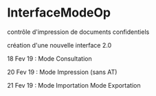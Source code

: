 # InterfaceModeOp
contrôle d'impression de documents confidentiels

création d'une nouvelle interface 2.0

18 Fev 19 : 
Mode Consultation

20 Fev 19 : 
Mode Impression (sans AT)

21 Fev 19 :
Mode Importation
Mode Exportation